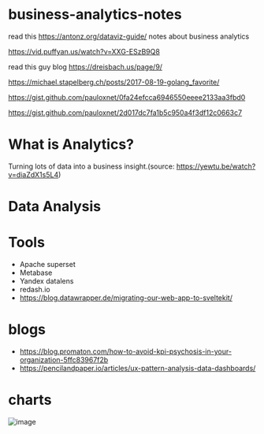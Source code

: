 # business-analytics-notes

read this https://antonz.org/dataviz-guide/
notes about business analytics 

https://vid.puffyan.us/watch?v=XXG-ESzB9Q8

read this guy blog https://dreisbach.us/page/9/

https://michael.stapelberg.ch/posts/2017-08-19-golang_favorite/

https://gist.github.com/pauloxnet/0fa24efcca6946550eeee2133aa3fbd0

https://gist.github.com/pauloxnet/2d017dc7fa1b5c950a4f3df12c0663c7

# What is Analytics?
Turning lots of data into a business insight.(source: https://yewtu.be/watch?v=diaZdX1s5L4)

# Data Analysis

# Tools
- Apache superset
- Metabase
- Yandex datalens
- redash.io
- https://blog.datawrapper.de/migrating-our-web-app-to-sveltekit/

# blogs

- https://blog.promaton.com/how-to-avoid-kpi-psychosis-in-your-organization-5ffc83967f2b
- https://pencilandpaper.io/articles/ux-pattern-analysis-data-dashboards/

# charts
![image](https://github.com/manish0x0f/business-analytics-notes/assets/140893931/0edc474f-40e9-438d-95af-336618a9c889)
